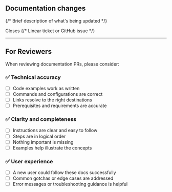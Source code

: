 ## Documentation changes

{/* Brief description of what's being updated */}

Closes {/* Linear ticket or GitHub issue */}

---

## For Reviewers

When reviewing documentation PRs, please consider:

### ✅ Technical accuracy
- [ ] Code examples work as written
- [ ] Commands and configurations are correct
- [ ] Links resolve to the right destinations
- [ ] Prerequisites and requirements are accurate

### ✅ Clarity and completeness
- [ ] Instructions are clear and easy to follow
- [ ] Steps are in logical order
- [ ] Nothing important is missing
- [ ] Examples help illustrate the concepts

### ✅ User experience
- [ ] A new user could follow these docs successfully
- [ ] Common gotchas or edge cases are addressed
- [ ] Error messages or troubleshooting guidance is helpful
